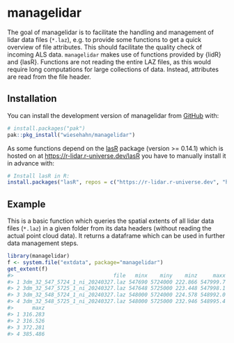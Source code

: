 
<!-- README.md is generated from README.Rmd. Please edit that file -->

# managelidar

<!-- badges: start -->
<!-- badges: end -->

The goal of managelidar is to facilitate the handling and management of
lidar data files (`*.laz`), e.g. to provide some functions to get a
quick overview of file attributes. This should facilitate the quality
check of incoming ALS data. `managelidar` makes use of functions
provided by {lidR} and {lasR}. Functions are not reading the entire LAZ
files, as this would require long computations for large collections of
data. Instead, attributes are read from the file header.

## Installation

You can install the development version of managelidar from
[GitHub](https://github.com/) with:

``` r
# install.packages("pak")
pak::pkg_install("wiesehahn/managelidar")
```

As some functions depend on the [lasR](https://github.com/r-lidar/lasR)
package (version \>= 0.14.1) which is hosted on at
<https://r-lidar.r-universe.dev/lasR> you have to manually install it in
advance with:

``` r
# Install lasR in R:
install.packages("lasR", repos = c("https://r-lidar.r-universe.dev", "https://cran.r-project.org"))
```

## Example

This is a basic function which queries the spatial extents of all lidar
data files (`*.laz`) in a given folder from its data headers (without
reading the actual point cloud data). It returns a dataframe which can
be used in further data management steps.

``` r
library(managelidar)
f <- system.file("extdata", package="managelidar")
get_extent(f)
#>                                file   minx    miny    minz     maxx    maxy
#> 1 3dm_32_547_5724_1_ni_20240327.laz 547690 5724000 222.866 547999.7 5725000
#> 2 3dm_32_547_5725_1_ni_20240327.laz 547648 5725000 223.448 547998.1 5725991
#> 3 3dm_32_548_5724_1_ni_20240327.laz 548000 5724000 224.578 548992.0 5724997
#> 4 3dm_32_548_5725_1_ni_20240327.laz 548000 5725000 232.946 548995.4 5725992
#>      maxz
#> 1 316.283
#> 2 316.526
#> 3 372.281
#> 4 385.486
```
